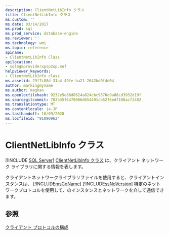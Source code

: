 ```yaml
---
description: ClientNetLibInfo クラス
title: ClientNetLibInfo クラス
ms.custom: ''
ms.date: 03/14/2017
ms.prod: sql
ms.prod_service: database-engine
ms.reviewer: ''
ms.technology: wmi
ms.topic: reference
apiname:
- ClientNetLibInfo Class
apilocation:
- sqlmgmproviderxpsp2up.mof
helpviewer_keywords:
- ClientNetLibInfo class
ms.assetid: 29f7c88d-31a4-49fe-ba21-2642bd9f4d04
author: markingmyname
ms.author: maghan
ms.openlocfilehash: 9232e5e86d8624a824cbc9570e9a08cd3932d19f
ms.sourcegitcommit: 783b35f6478006d654491cb52f6edf108acf2482
ms.translationtype: MT
ms.contentlocale: ja-JP
ms.lasthandoff: 10/09/2020
ms.locfileid: "91890962"
---
```

# <a name="clientnetlibinfo-class"></a>ClientNetLibInfo クラス
[!INCLUDE [SQL Server](../../../includes/applies-to-version/sqlserver.md)]
  [ClientNetLibInfo クラス](../../../relational-databases/wmi-provider-configuration-classes/clientnetlibinfo-class/clientnetlibinfo-class.md) は、クライアント ネットワーク ライブラリに関する情報を表します。  
  
 クライアントネットワークライブラリファイルを使用すると、クライアントインスタンスは、 [!INCLUDE[msCoName](../../../includes/msconame-md.md)] [!INCLUDE[ssNoVersion](../../../includes/ssnoversion-md.md)] 特定のネットワークプロトコルを使用して、のインスタンスとネットワークを介して通信できます。  
  
## <a name="see-also"></a>参照  
 [クライアント プロトコルの構成](../../../database-engine/configure-windows/configure-client-protocols.md)  
  
